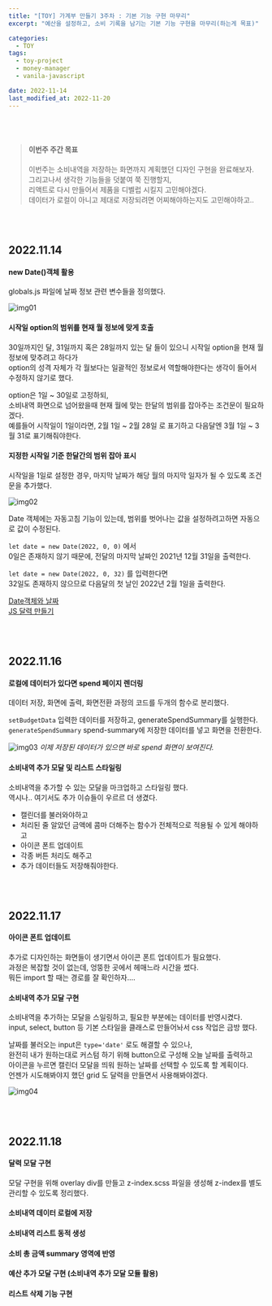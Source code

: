 ```yaml
---
title: "[TOY] 가계부 만들기 3주차 : 기본 기능 구현 마무리"
excerpt: "예산을 설정하고, 소비 기록을 남기는 기본 기능 구현을 마무리(하는게 목표)"

categories:
  - TOY
tags:
  - toy-project
  - money-manager
  - vanila-javascript

date: 2022-11-14
last_modified_at: 2022-11-20
---
```


<br><br>

> #### 이번주 주간 목표
>
> 이번주는 소비내역을 저장하는 화면까지 계획했던 디자인 구현을 완료해보자.<br>
> 그리고나서 생각한 기능들을 덧붙여 쭉 진행할지,<br>
> 리액트로 다시 만들어서 제품을 디벨럽 시킬지 고민해야겠다.<br>
> 데이터가 로컬이 아니고 제대로 저장되려면 어찌해야하는지도 고민해야하고..

<br><br>

## 2022.11.14

#### new Date()객체 활용

globals.js 파일에 날짜 정보 관련 변수들을 정의했다.

![img01](https://user-images.githubusercontent.com/81657811/201661776-5ae58add-f851-438a-b616-15641b5e5a42.png)

#### 시작일 option의 범위를 현재 월 정보에 맞게 호출

30일까지인 달, 31일까지 혹은 28일까지 있는 달 들이 있으니 시작일 option을 현재 월 정보에 맞추려고 하다가<br>
option의 성격 자체가 각 월보다는 일괄적인 정보로서 역할해야한다는 생각이 들어서 수정하지 않기로 했다.

option은 1일 ~ 30일로 고정하되,<br>
소비내역 화면으로 넘어왔을때 현재 월에 맞는 한달의 범위를 잡아주는 조건문이 필요하겠다.<br>
예를들어 시작일이 1일이라면, 2월 1일 ~ 2월 28일 로 표기하고 다음달엔 3월 1일 ~ 3월 31로 표기해줘야한다.

#### 지정한 시작일 기준 한달간의 범위 잡아 표시

시작일을 1일로 설정한 경우, 마지막 날짜가 해당 월의 마지막 일자가 될 수 있도록 조건문을 추가했다.

![img02](https://user-images.githubusercontent.com/81657811/201661787-2dfa1e73-9c1c-4de4-b283-b813db1f5fe4.png)

Date 객체에는 자동고침 기능이 있는데, 범위를 벗어나는 값을 설정하려고하면 자동으로 값이 수정된다.

`let date = new Date(2022, 0, 0)` 에서<br>
0일은 존재하지 않기 때문에, 전달의 마지막 날짜인 2021년 12월 31일을 출력한다.

`let date = new Date(2022, 0, 32)` 를 입력한다면<br>
32일도 존재하지 않으므로 다음달의 첫 날인 2022년 2월 1일을 출력한다.

[Date객체와 날짜]<br>
[JS 달력 만들기]

<br><br>

## 2022.11.16

#### 로컬에 데이터가 있다면 spend 페이지 렌더링

데이터 저장, 화면에 출력, 화면전환 과정의 코드를 두개의 함수로 분리했다.

`setBudgetData` 입력한 데이터를 저장하고, generateSpendSummary를 실행한다.<br>
`generateSpendSummary` spend-summary에 저장한 데이터를 넣고 화면을 전환한다.

![img03](https://user-images.githubusercontent.com/81657811/202136015-3d5e7132-1323-44aa-bd66-eedba4f58e74.png)
_이제 저장된 데이터가 있으면 바로 spend 화면이 보여진다._

#### 소비내역 추가 모달 및 리스트 스타일링

소비내역을 추가할 수 있는 모달을 마크업하고 스타일링 했다.<br>
역시나.. 여기서도 추가 이슈들이 우르르 더 생겼다.

- 캘린더를 불러와야하고
- 처리된 줄 알았던 금액에 콤마 더해주는 함수가 전체적으로 적용될 수 있게 해야하고
- 아이콘 폰트 업데이트
- 각종 버튼 처리도 해주고
- 추가 데이터들도 저장해줘야한다.

<br><br>

## 2022.11.17

#### 아이콘 폰트 업데이트

추가로 디자인하는 화면들이 생기면서 아이콘 폰트 업데이트가 필요했다.<br>
과정은 복잡할 것이 없는데, 엉뚱한 곳에서 헤매느라 시간을 썼다.<br>
뭐든 import 할 때는 경로를 잘 확인하자....

#### 소비내역 추가 모달 구현

소비내역을 추가하는 모달을 스일링하고, 필요한 부분에는 데이터를 반영시켰다.<br>
input, select, button 등 기본 스타일을 클래스로 만들어놔서 css 작업은 금방 했다.

날짜를 불러오는 input은 `type='date'` 로도 해결할 수 있으나,<br>
완전히 내가 원하는대로 커스텀 하기 위해 button으로 구성해 오늘 날짜를 출력하고<br>
아이콘을 누르면 캘린더 모달을 띄워 원하는 날짜를 선택할 수 있도록 할 계획이다.<br>
언젠가 시도해봐야지 했던 grid 도 달력을 만들면서 사용해봐야겠다.

![img04](https://user-images.githubusercontent.com/81657811/202472999-1d87ef84-e7aa-4ed2-88d0-131066604728.png)

<br><br>

## 2022.11.18

#### 달력 모달 구현

모달 구현을 위해 overlay div를 만들고 z-index.scss 파일을 생성해 z-index를 별도 관리할 수 있도록 정리했다.

#### 소비내역 데이터 로컬에 저장

#### 소비내역 리스트 동적 생성

#### 소비 총 금액 summary 영역에 반영

#### 예산 추가 모달 구현 (소비내역 추가 모달 모듈 활용)

#### 리스트 삭제 기능 구현

[date객체와 날짜]: https://ko.javascript.info/date
[js 달력 만들기]: https://gurtn.tistory.com/54
